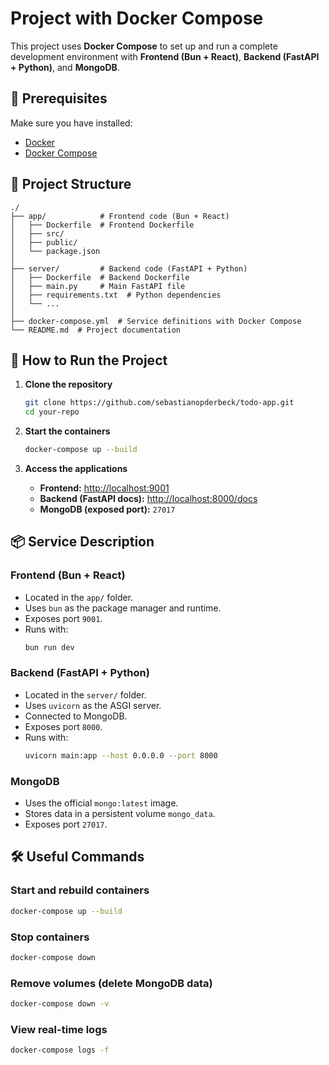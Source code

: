 # Project with Docker Compose

This project uses **Docker Compose** to set up and run a complete development environment with **Frontend (Bun + React)**, **Backend (FastAPI + Python)**, and **MongoDB**.

## 📌 Prerequisites
Make sure you have installed:
- [Docker](https://www.docker.com/get-started)
- [Docker Compose](https://docs.docker.com/compose/install/)

## 📂 Project Structure
```
./
├── app/            # Frontend code (Bun + React)
│   ├── Dockerfile  # Frontend Dockerfile
│   ├── src/
│   ├── public/
│   └── package.json
│
├── server/         # Backend code (FastAPI + Python)
│   ├── Dockerfile  # Backend Dockerfile
│   ├── main.py     # Main FastAPI file
│   ├── requirements.txt  # Python dependencies
│   └── ...
│
├── docker-compose.yml  # Service definitions with Docker Compose
└── README.md  # Project documentation
```

## 🚀 How to Run the Project

1. **Clone the repository**
   ```sh
   git clone https://github.com/sebastianopderbeck/todo-app.git
   cd your-repo
   ```

2. **Start the containers**
   ```sh
   docker-compose up --build
   ```

3. **Access the applications**
    - **Frontend:** [http://localhost:9001](http://localhost:9001)
    - **Backend (FastAPI docs):** [http://localhost:8000/docs](http://localhost:8000/docs)
    - **MongoDB (exposed port):** `27017`

## 📦 Service Description

### **Frontend (Bun + React)**
- Located in the `app/` folder.
- Uses `bun` as the package manager and runtime.
- Exposes port `9001`.
- Runs with:
  ```sh
  bun run dev
  ```

### **Backend (FastAPI + Python)**
- Located in the `server/` folder.
- Uses `uvicorn` as the ASGI server.
- Connected to MongoDB.
- Exposes port `8000`.
- Runs with:
  ```sh
  uvicorn main:app --host 0.0.0.0 --port 8000
  ```

### **MongoDB**
- Uses the official `mongo:latest` image.
- Stores data in a persistent volume `mongo_data`.
- Exposes port `27017`.

## 🛠 Useful Commands

### **Start and rebuild containers**
```sh
docker-compose up --build
```

### **Stop containers**
```sh
docker-compose down
```

### **Remove volumes (delete MongoDB data)**
```sh
docker-compose down -v
```

### **View real-time logs**
```sh
docker-compose logs -f
```


